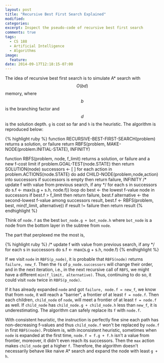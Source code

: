 ```yaml
---
layout: post
title: "Recursive Best First Search Explained"
modified:
categories:
excerpt: Inspect the pseudo-code of recursive best first search
comments: true
tags:
  - CS 188
  - Artificial Intelligence
  - Algorithms
image:
  feature:
date: 2014-09-17T12:18:15-07:00
---
```


The idea of recursive best first search is to simulate A* search with $$O(bd)$$ memory, where $$b$$ is the branching factor and $$d$$ is the solution depth. `g` is cost so far and `h` is the heuristic. The algorithm is reproduced below:

{% highlight ruby %}
function RECURSIVE-BEST-FIRST-SEARCH(problem) returns a solution, or failure
    return RBFS(problem, MAKE-NODE(problem.INITIAL-STATE), INFINITY)

function RBFS(problem, node, f_limit) returns a solution, or failure and a new f-cost limit
    if problem.GOAL-TEST(node.STATE) then
        return SOLUTION(node)
    successors <- [ ]
    for each action in problem.ACTIONS(node.STATE) do
        add CHILD-NODE(problem,node,action) into successors
    if successors is empty then
        return failure, INFINITY
    /* update f with value from previous search, if any */
    for each s in successors do
        s.f <- max(s.g + s.h, node.f))
    loop do
        best <- the lowest f-value node in successors
        if best.f > f_limit then
            return failure, best.f
        alternative <- the second-lowest f-value among successors
        result, best.f <- RBFS(problem, best, min(f_limit, alternative))
        if result != failure then
            return result
{% endhighlight %}

Think of `node.f` as the best `bot_node.g + bot_node.h` where `bot_node` is a node from the bottom layer in the subtree from `node`.

The part that perplexed me the most is,

{% highlight ruby %}
/* update f with value from previous search, if any */
for each s in successors do
    s.f <- max(s.g + s.h, node.f)
{% endhighlight %}

If we visit `node` in `RBFS(p_node)`, it is probable that `RBFS(node)` returns `failure, new_f`. Then the `f`s of `p_node.successors` will change their order, and in the next iteration, i.e., in the next recursive call of `RBFS`, we might have a different `min(f_limit, alternative)`. Thus, continuing to do so, it could visit `node` twice in `RBFS(p_node)`.

If it has already expanded `node` and got `failure, node.f = new_f`, we know that from `node`, it will reach a "barrier", a frontier of at least `f = node.f`. Then each children, `child_node` of `node`, will meet a frontier of at least `f = node.f` as well. If `child_node` has `child_node.g + child_node.h` less than `new_f`, it is underestimating. The algorithm can safely replace its `f` with `node.f`.

With consistent heuristic, the instruction is perfectly fine sine each path has non-decreasing f-values and thus `child_node.f` won't be replaced by `node.f` in first `RBFS(node)`. Problem is, with inconsistent heuristic, sometimes when `node` is expanded at the first time, `node.f = f.g + f.h` isn't a value from frontier, moreover, it didn't even reach its successors. Then the `max` action makes `child_node` get a higher `f`. Therefore, the algorithm doesn't necessarily behave like naive A* search and expand the node with least `g + h`.
